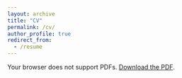 ```yaml
---
layout: archive
title: "CV"
permalink: /cv/
author_profile: true
redirect_from:
  - /resume
---
```

<object data="{{ '/files/resume.pdf' | relative_url }}" type="application/pdf" width="100%" height="600px">
  <p>Your browser does not support PDFs. <a href="{{ '/files/resume.pdf' | relative_url }}">Download the PDF</a>.</p>
</object>

